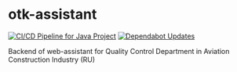 # otk-assistant
[![CI/CD Pipeline for Java Project](https://github.com/MartinMeer/otk-assistant/actions/workflows/main.yml/badge.svg)](https://github.com/MartinMeer/otk-assistant/actions/workflows/main.yml)
[![Dependabot Updates](https://github.com/MartinMeer/otk-assistant/actions/workflows/dependabot/dependabot-updates/badge.svg)](https://github.com/MartinMeer/otk-assistant/actions/workflows/dependabot/dependabot-updates)


Backend of web-assistant for Quality Control Department in Aviation Construction Industry (RU)

